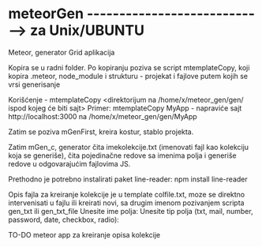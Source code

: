 # meteorGen   ----------------------------> za Unix/UBUNTU
Meteor, generator Grid aplikacija

Kopira se u radni folder.
Po kopiranju poziva se script mtemplateCopy,
koji kopira .meteor, node_module i strukturu - projekat i fajlove putem kojih se vrsi generisanje

Korišćenje - mtemplateCopy <direktorijum na /home/x/meteor_gen/gen/ ispod kojeg će biti sajt>
   Primer:   mtemplateCopy MyApp - napraviće sajt http://localhost:3000 na /home/x/meteor_gen/gen/MyApp

Zatim se poziva mGenFirst, kreira kostur, stablo projekta.

Zatim mGen_c, generator čita imekolekcije.txt (imenovati fajl kao kolekciju koja se generiše),
čita pojedinačne redove sa imenima polja i generiše redove u odgovarajućim fajlovima JS.

Prethodno je potrebno instalirati paket line-reader: npm install line-reader

Opis fajla za kreiranje kolekcije je u template colfile.txt,
moze se direktno intervenisati u fajlu ili kreirati novi, sa drugim imenom
pozivanjem scripta  gen_txt ili gen_txt_file
Unesite ime polja:
Unesite tip polja (txt, mail, number, password, date, checkbox, radio):


TO-DO
meteor app za kreiranje opisa kolekcije
